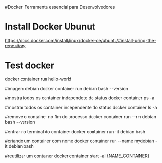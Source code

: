#Docker: Ferramenta essencial para Desenvolvedores

# Install Docker Ubunut
https://docs.docker.com/install/linux/docker-ce/ubuntu/#install-using-the-repository

# Test docker
docker container run hello-world

#imagem debian
docker container run debian bash --version

#mostra todos os container independete do status
docker container ps -a

#mostrar todos os container independente do status
docker container ls -a

#remove o container no fim do processo
docker container run --rm debian bash --version

#entrar no terminal do container
docker container run -it debian bash

#criando um container com nome
docker container run --name mydebian -it debian bash

#reutilizar um container
docker container start -ai {NAME_CONTAINER}